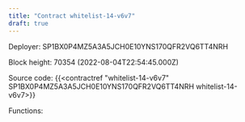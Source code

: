 ```yaml
---
title: "Contract whitelist-14-v6v7"
draft: true
---
```

Deployer: SP1BX0P4MZ5A3A5JCH0E10YNS170QFR2VQ6TT4NRH


 



Block height: 70354 (2022-08-04T22:54:45.000Z)

Source code: {{<contractref "whitelist-14-v6v7" SP1BX0P4MZ5A3A5JCH0E10YNS170QFR2VQ6TT4NRH whitelist-14-v6v7>}}

Functions:


